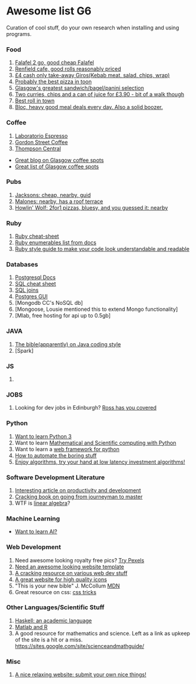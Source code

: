 # Awesome list G6
Curation of cool stuff, do your own research when installing and using programs.

### Food
1. [Falafel 2 go, good cheap Falafel](https://goo.gl/maps/v1Hq49XDpam)
2. [Renfield cafe, good rolls reasonably priced](https://goo.gl/maps/mgvVtcmNuK12)
3. [£4 cash only take-away Giros(Kebab meat, salad, chips, wrap)](https://goo.gl/maps/JL9BLzAWSQE2)
4. [Probably the best pizza in toon](https://goo.gl/maps/ynD687Vqyux)
5. [Glasgow's greatest sandwich/bagel/panini selection](https://goo.gl/maps/uMnuvkjgEps)
6. [Two curries, chips and a can of juice for £3.90 - bit of a walk though](https://goo.gl/maps/3vTjCjwPiey)
7. [Best roll in town](https://www.youtube.com/watch?v=dQw4w9WgXcQ)
8. [Bloc, heavy good meal deals every day. Also a solid boozer.](https://www.bloc.ru/daily-deals)

### Coffee
1. [Laboratorio Espresso](https://goo.gl/maps/jLJT6tcYNyN2)
2. [Gordon Street Coffee](https://goo.gl/maps/uFhiyxmkFbz)
3. [Thompson Central](https://goo.gl/maps/1pXXguy89w22)
* [Great blog on Glasgow coffee spots](http://cupsof5.com/2018/05/19/the-glasgow-coffee-power-rankings-may-18/)
* [Great list of Glasgow coffee spots](https://europeancoffeetrip.com/top-ten-cafes-of-glasgow/)

### Pubs
1. [Jacksons: cheap, nearby, guid](https://goo.gl/maps/PkAvBStDg6m)
2. [Malones: nearby, has a roof terrace](https://goo.gl/maps/8pdb4gSUe5o)
3. [Howlin' Wolf: 2for1 pizzas, bluesy, and you guessed it: nearby](https://goo.gl/maps/BkQs47LEVht)

### Ruby
1. [Ruby cheat-sheet](http://overapi.com/ruby)
2. [Ruby enumerables list from docs](https://ruby-doc.org/core-2.5.1/Enumerable.html)
3. [Ruby style guide to make your code look understandable and readable](https://github.com/bbatsov/ruby-style-guide#naming)

### Databases
1. [Postgresql Docs](https://www.postgresql.org/docs/10/static/index.html)
2. [SQL cheat sheet](http://www.cheat-sheets.org/sites/sql.su/)
3. [SQL joins](https://files.slack.com/files-pri/T0TN401HD-FAZG34JLA/visual_sql_joins_orig.jpg)
4. [Postgres GUI](http://www.psequel.com/)
5. [Mongodb CC's NoSQL db]
6. [Mongoose, Lousie mentioned this to extend Mongo functionality]
7. [Mlab, free hosting for api up to 0.5gb]

### JAVA
1. [The bible(apparently) on Java coding style](http://www.oracle.com/technetwork/java/codeconventions-150003.pdf)
2. [Spark]

### JS
1.

### JOBS
1. Looking for dev jobs in Edinburgh? [Ross has you covered](https://gist.github.com/rossghill/3aceb0b18c2efa097538594ef277df21)

### Python
1. [Want to learn Python 3](https://docs.python.org/3/tutorial/)
2. Want to learn [Mathematical and Scientific computing with Python](https://www.scipy.org/getting-started.html)
3. Want to learn a [web framework for python](http://www.tangowithdjango.com/)
4. [How to automate the boring stuff](https://automatetheboringstuff.com/#toc)
5. [Enjoy algorithms, try your hand at low latency investment algorithms!](https://www.quantopian.com/)

### Software Development Literature
1. [Interesting article on productivity and development](http://www.cs.nott.ac.uk/~pszcah/G51ISS/Documents/NoSilverBullet.html)
2. [Cracking book on going from journeyman to master](https://www.nceclusters.no/globalassets/filer/nce/diverse/the-pragmatic-programmer.pdf)
3. WTF is [linear algebra](http://www.math.nagoya-u.ac.jp/~richard/teaching/f2014/Lin_alg_Lang.pdf)?

### Machine Learning
* [Want to learn AI?](http://www.fast.ai/)

### Web Development
1. Need awesome looking royalty free pics? [Try Pexels](https://www.pexels.com/)
2. [Need an awesome looking website template](https://getbootstrap.com/)
3. [A cracking resource on various web dev stuff](https://www.w3schools.com/)
4. [A great website for high quality icons](https://jam-icons.com/)
5. "This is your new bible" J. McCollum [MDN](https://developer.mozilla.org/en-US/)
6. Great resource on css: [css tricks](https://css-tricks.com/)


### Other Languages/Scientific Stuff
1. [Haskell: an academic language](http://learnyouahaskell.com/introduction)
2. [Matlab and R](https://software-carpentry.org/lessons/)
3. A good resource for mathematics and science. Left as a link as upkeep of the site is a hit or a miss.  https://sites.google.com/site/scienceandmathguide/



### Misc
1. [A nice relaxing website: submit your own nice things!](https://nicelunchthings.tumblr.com/)
